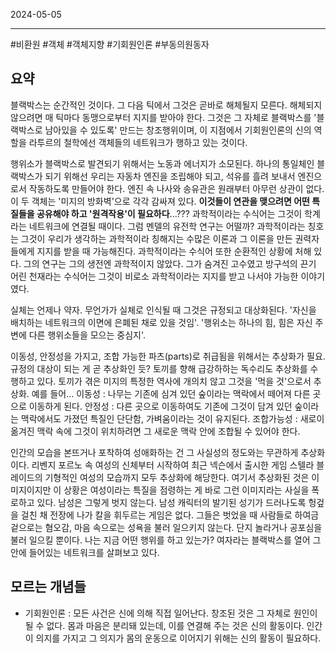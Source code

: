 

2024-05-05

----
#비환원 #객체 #객체지향 #기회원인론 #부동의원동자  

## 요약
블랙박스는 순간적인 것이다. 그 다음 틱에서 그것은 곧바로 해체될지 모른다. 해체되지 않으려면 매 틱마다 동맹으로부터 지지를 받아야 한다. 그것은 그 자체로 블랙박스를 '블랙박스로 남아있을 수 있도록' 만드는 창조행위이며, 이 지점에서 기회원인론의 신의 역할을 라투르의 철학에선 객체들의 네트워크가 행하고 있는 것이다.

행위소가 블랙박스로 발견되기 위해서는 노동과 에너지가 소모된다. 
하나의 통일체인 블랙박스가 되기 위해선 우리는 자동차 엔진을 조립해야 되고, 석유를 흘려 보내서 엔진으로서 작동하도록 만들어야 한다. 
엔진 속 나사와 송유관은 원래부터 아무런 상관이 없다. 
이 두 객체는 '미지의 방화벽'으로 각각 감싸져 있다. 
**이것들이 연관을 맺으려면 어떤 특질들을 공유해야 하고 '원격작용'이 필요하다**...???
과학적이라는 수식어는 그것이 학계라는 네트워크에 연결될 때이다. 
그럼 멘델의 유전학 연구는 어떨까?
과학적이라는 칭호는 그것이 우리가 생각하는 과학적이라 칭해지는 수많은 이론과 그 이론을 만든 권력자들에게 지지를 받을 때 가능해진다. 과학적이라는 수식어 또한 순환적인 상황에 처해 있다. 
그의 연구는 그의 생전엔 과학적이지 않았다. 
그가 숨겨진 고수였고 방구석의 끈기 어린 천재라는 수식어는 그것이 비로소 과학적이라는 지지를 받고 나서야 가능한 이야기였다. 

실체는 언제나 약자. 
무언가가 실체로 인식될 때 그것은 규정되고 대상화된다. 
'자신을 배치하는 네트워크의 이면에 은폐된 채로 있을 것임'.
'행위소는 하나의 힘, 힘은 자신 주변에 다른 행위소들을 모으는 중심지'.

이동성, 안정성을 가지고, 조합 가능한 파츠(parts)로 취급됨을 위해서는 추상화가 필요. 
규정의 대상이 되는 게 곧 추상화인 듯?
토끼를 향해 급강하하는 독수리도 추상화를 수행하고 있다. 
토끼가 겪은 미지의 특정한 역사에 개의치 않고 그것을 '먹을 것'으로서 추상화.
예를 들어...
이동성 : 나무는 기존에 심겨 있던 숲이라는 맥락에서 떼어져 다른 곳으로 이동하게 된다.
안정성 : 다른 곳으로 이동하여도 기존에 그것이 담겨 있던 숲이라는 맥락에서도 가졌던 특질인 단단함, 가벼움이라는 것이 유지된다.
조합가능성 : 새로이 옮겨진 맥락 속에 그것이 위치하려면 그 새로운 맥락 안에 조합될 수 있어야 한다. 

인간의 모습을 본뜨거나 포착하여 성애화하는 건 그 사실성의 정도와는 무관하게 추상화이다.
리벤지 포르노 속 여성의 신체부터 시작하여 최근 넥슨에서 출시한 게임 스텔라 블레이드의 기형적인 여성의 모습까지 모두 추상화에 해당한다. 
여기서 추상화된 것은 이미지이지만 이 상황은 여성이라는 특질을 점령하는 게 바로 그런 이미지라는 사실을 폭로하고 있다. 
남성은 그렇게 벗지 않는다. 
남성 캐릭터의 발기된 성기가 드러나도록 헝겊을 걸친 채 전장에 나가 칼을 휘두르는 게임은 없다. 
그들은 벗었을 때 사람들로 하여금 겉으로는 혐오감, 마음 속으로는 성욕을 불러 일으키지 않는다. 단지 놀라거나 공포심을 불러 일으킬 뿐이다. 
나는 지금 어떤 행위를 하고 있는가? 여자라는 블랙박스를 열어 그 안에 들어있는 네트워크를 살펴보고 있다. 


## 모르는 개념들
- 기회원인론 : 모든 사건은 신에 의해 직접 일어난다. 창조된 것은 그 자체로 원인이 될 수 없다. 몸과 마음은 분리돼 있는데, 이를 연결해 주는 것은 신의 활동이다. 인간이 의지를 가지고 그 의지가 몸의 운동으로 이어지기 위해는 신의 활동이 필요하다. 
